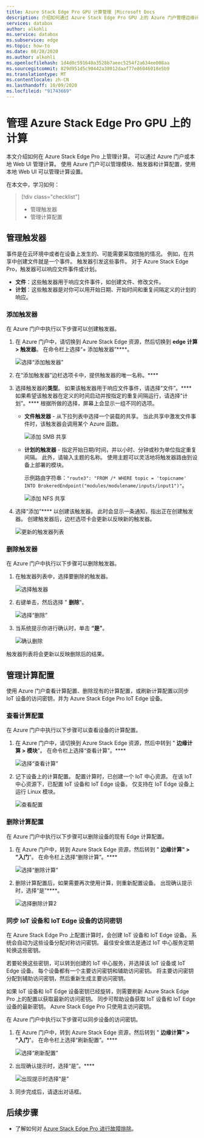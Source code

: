 ```yaml
---
title: Azure Stack Edge Pro GPU 计算管理 |Microsoft Docs
description: 介绍如何通过 Azure Stack Edge Pro GPU 上的 Azure 门户管理边缘计算设置，如触发器、模块、视图计算配置、删除配置。
services: databox
author: alkohli
ms.service: databox
ms.subservice: edge
ms.topic: how-to
ms.date: 08/28/2020
ms.author: alkohli
ms.openlocfilehash: 1d4d0c591640a3528b7aeec5254f2a634ee008aa
ms.sourcegitcommit: 829d951d5c90442a38012daaf77e86046018e5b9
ms.translationtype: MT
ms.contentlocale: zh-CN
ms.lasthandoff: 10/09/2020
ms.locfileid: "91743669"
---
```

# <a name="manage-compute-on-your-azure-stack-edge-pro-gpu"></a>管理 Azure Stack Edge Pro GPU 上的计算

<!--[!INCLUDE [applies-to-skus](../../includes/azure-stack-edge-applies-to-all-sku.md)]-->

本文介绍如何在 Azure Stack Edge Pro 上管理计算。 可以通过 Azure 门户或本地 Web UI 管理计算。 使用 Azure 门户可以管理模块、触发器和计算配置，使用本地 Web UI 可以管理计算设置。

在本文中，学习如何：

> [!div class="checklist"]
> * 管理触发器
> * 管理计算配置


## <a name="manage-triggers"></a>管理触发器

事件是在云环境中或者在设备上发生的、可能需要采取措施的情况。 例如，在共享中创建文件就是一个事件。 触发器引发这些事件。 对于 Azure Stack Edge Pro，触发器可以响应文件事件或计划。

- **文件**：这些触发器用于响应文件事件，如创建文件、修改文件。
- **计划**：这些触发器是对你可以用开始日期、开始时间和重复间隔定义的计划的响应。


### <a name="add-a-trigger"></a>添加触发器

在 Azure 门户中执行以下步骤可以创建触发器。

1. 在 Azure 门户中，请切换到 Azure Stack Edge 资源，然后切换到 **edge 计算 > 触发器**。 在命令栏上选择“+ 添加触发器”****。

    ![选择“添加触发器”](media/azure-stack-edge-j-series-manage-compute/add-trigger-1m.png)

2. 在“添加触发器”边栏选项卡中，提供触发器的唯一名称。****
    
    <!--Trigger names can only contain numbers, lowercase letters, and hyphens. The share name must be between 3 and 63 characters long and begin with a letter or a number. Each hyphen must be preceded and followed by a non-hyphen character.-->

3. 选择触发器的**类型**。 如果该触发器用于响应文件事件，请选择“文件”。**** 如果希望该触发器在定义的时间启动并按指定的重复间隔运行，请选择“计划”。**** 根据所做的选择，屏幕上会显示一组不同的选项。

    - **文件触发器** - 从下拉列表中选择一个装载的共享。 当此共享中激发文件事件时，该触发器会调用某个 Azure 函数。

        ![添加 SMB 共享](media/azure-stack-edge-j-series-manage-compute/add-file-trigger.png)

    - **计划的触发器** - 指定开始日期/时间，并以小时、分钟或秒为单位指定重复间隔。 此外，请输入主题的名称。 使用主题可以灵活地将触发器路由到设备上部署的模块。

        示例路由字符串：`"route3": "FROM /* WHERE topic = 'topicname' INTO BrokeredEndpoint("modules/modulename/inputs/input1")"`。

        ![添加 NFS 共享](media/azure-stack-edge-j-series-manage-compute/add-scheduled-trigger.png)

4. 选择“添加”**** 以创建该触发器。 此时会显示一条通知，指出正在创建触发器。 创建触发器后，边栏选项卡会更新以反映新的触发器。
 
    ![更新的触发器列表](media/azure-stack-edge-j-series-manage-compute/add-trigger-2.png)

### <a name="delete-a-trigger"></a>删除触发器

在 Azure 门户中执行以下步骤可以删除触发器。

1. 在触发器列表中，选择要删除的触发器。

    ![选择触发器](media/azure-stack-edge-j-series-manage-compute/delete-trigger-1.png)

2. 右键单击，然后选择 " **删除**"。

    ![选择“删除”](media/azure-stack-edge-j-series-manage-compute/delete-trigger-2.png)

3. 当系统提示你进行确认时，单击 **“是”**。

    ![确认删除](media/azure-stack-edge-j-series-manage-compute/delete-trigger-3.png)

触发器列表将会更新以反映删除后的结果。

## <a name="manage-compute-configuration"></a>管理计算配置

使用 Azure 门户查看计算配置、删除现有的计算配置，或刷新计算配置以同步 IoT 设备的访问密钥，并为 Azure Stack Edge Pro IoT Edge 设备。

### <a name="view-compute-configuration"></a>查看计算配置

在 Azure 门户中执行以下步骤可以查看设备的计算配置。

1. 在 Azure 门户中，请切换到 Azure Stack Edge 资源，然后中转到 " **边缘计算 > 模块**"。 在命令栏上选择“查看计算”。****

    ![选择“查看计算”](media/azure-stack-edge-j-series-manage-compute/view-compute-1.png)

2. 记下设备上的计算配置。 配置计算时，已创建一个 IoT 中心资源。 在该 IoT 中心资源下，已配置 IoT 设备和 IoT Edge 设备。 仅支持在 IoT Edge 设备上运行 Linux 模块。

    ![查看配置](media/azure-stack-edge-j-series-manage-compute/view-compute-2.png)


### <a name="remove-compute-configuration"></a>删除计算配置

在 Azure 门户中执行以下步骤可以删除设备的现有 Edge 计算配置。

1. 在 Azure 门户中，转到 Azure Stack Edge 资源，然后转到 " **边缘计算" > "入门**"。 在命令栏上选择“删除计算”。****

    ![选择“删除计算”](media/azure-stack-edge-j-series-manage-compute/remove-compute-1.png)

2. 删除计算配置后，如果需要再次使用计算，则重新配置设备。 出现确认提示时，选择“是”****。

    ![选择删除计算2](media/azure-stack-edge-j-series-manage-compute/remove-compute-2.png)

### <a name="sync-up-iot-device-and-iot-edge-device-access-keys"></a>同步 IoT 设备和 IoT Edge 设备的访问密钥

在 Azure Stack Edge Pro 上配置计算时，会创建 IoT 设备和 IoT Edge 设备。 系统会自动为这些设备分配对称访问密钥。 最佳安全做法是通过 IoT 中心服务定期轮换这些密钥。

若要轮换这些密钥，可以转到创建的 IoT 中心服务，并选择该 IoT 设备或 IoT Edge 设备。 每个设备都有一个主要访问密钥和辅助访问密钥。 将主要访问密钥分配到辅助访问密钥，然后重新生成主要访问密钥。

如果 IoT 设备和 IoT Edge 设备密钥已经旋转，则需要刷新 Azure Stack Edge Pro 上的配置以获取最新的访问密钥。 同步可帮助设备获取 IoT 设备和 IoT Edge 设备的最新密钥。 Azure Stack Edge Pro 只使用主访问密钥。

在 Azure 门户中执行以下步骤可以同步设备的访问密钥。

1. 在 Azure 门户中，转到 Azure Stack Edge 资源，然后转到 " **边缘计算" > "入门**"。 在命令栏上选择“刷新配置”。****

    ![选择“刷新配置”](media/azure-stack-edge-j-series-manage-compute/refresh-configuration-1.png)

2. 出现确认提示时，选择“是”。****

    ![出现提示时选择“是”](media/azure-stack-edge-j-series-manage-compute/refresh-configuration-2.png)

3. 同步完成后，请退出对话框。

## <a name="next-steps"></a>后续步骤

- 了解如何对 [Azure Stack Edge Pro 进行故障排除](azure-stack-edge-gpu-troubleshoot.md)。
